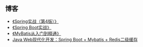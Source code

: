 ## 博客

- [《Spring实战（第4版）》](https://book.douban.com/subject/26767354/)
- [《Spring Boot实战》](https://book.douban.com/subject/26857423/)
- [《MyBatis从入门到精通》](https://book.douban.com/subject/27074809/)
- [Java Web现代化开发：Spring Boot + Mybatis + Redis二级缓存](https://zhuanlan.zhihu.com/p/38203165)
